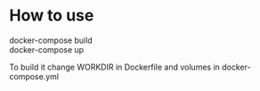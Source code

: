 # How to use
docker-compose build  
docker-compose up  

To build it change WORKDIR in Dockerfile and volumes in docker-compose.yml
